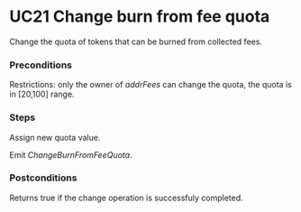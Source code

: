 # UC21 Change burn from fee quota
Change the quota of tokens that can be burned from collected fees.

### Preconditions
Restrictions: only the owner of <i>addrFees</i> can change the quota, the quota is in [20,100] range.

### Steps
Assign new quota value.

Emit <i>ChangeBurnFromFeeQuota</i>.

### Postconditions
Returns true if the change operation is successfuly completed.
